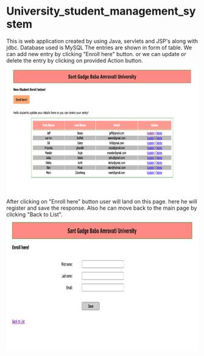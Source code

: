 # University_student_management_system
This is web application created by using Java, servlets and JSP's along with jdbc. Database used is MySQL
The entries are shown in form of table. We can add new entry by clicking "Enroll here" button. or we can update or delete the entry by clicking on provided Action button. 
<img src="Screenshot 2021-03-19 at 1.29.54 PM.png" alt="image1" width="800" height="350">
After clicking on "Enroll here" button user will land on this page. here he will register and save the response. Also he can move back to the main page by clicking "Back to List". 
<img src="Screenshot 2021-03-19 at 1.30.19 PM.png" alt="image2" width="800" height="350">



